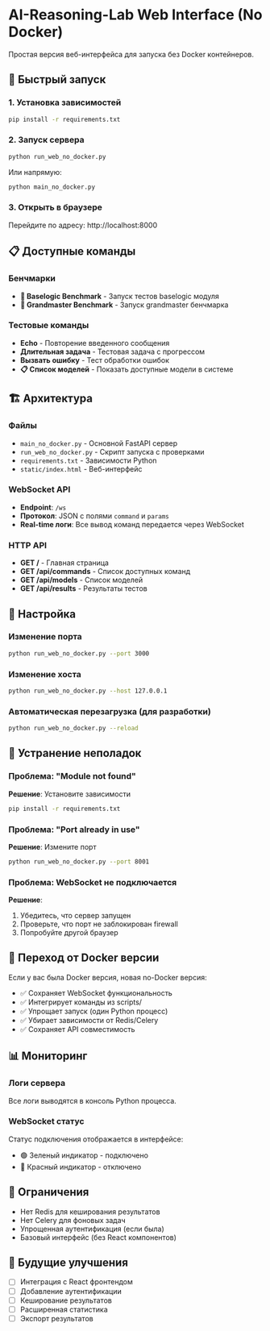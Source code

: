 # AI-Reasoning-Lab Web Interface (No Docker)

Простая версия веб-интерфейса для запуска без Docker контейнеров.

## 🚀 Быстрый запуск

### 1. Установка зависимостей
```bash
pip install -r requirements.txt
```

### 2. Запуск сервера
```bash
python run_web_no_docker.py
```

Или напрямую:
```bash
python main_no_docker.py
```

### 3. Открыть в браузере
Перейдите по адресу: http://localhost:8000

## 📋 Доступные команды

### Бенчмарки
- **🚀 Baselogic Benchmark** - Запуск тестов baselogic модуля
- **🎯 Grandmaster Benchmark** - Запуск grandmaster бенчмарка

### Тестовые команды
- **Echo** - Повторение введенного сообщения
- **Длительная задача** - Тестовая задача с прогрессом
- **Вызвать ошибку** - Тест обработки ошибок
- **📋 Список моделей** - Показать доступные модели в системе

## 🏗️ Архитектура

### Файлы
- `main_no_docker.py` - Основной FastAPI сервер
- `run_web_no_docker.py` - Скрипт запуска с проверками
- `requirements.txt` - Зависимости Python
- `static/index.html` - Веб-интерфейс

### WebSocket API
- **Endpoint**: `/ws`
- **Протокол**: JSON с полями `command` и `params`
- **Real-time логи**: Все вывод команд передается через WebSocket

### HTTP API
- **GET /** - Главная страница
- **GET /api/commands** - Список доступных команд
- **GET /api/models** - Список моделей
- **GET /api/results** - Результаты тестов

## 🔧 Настройка

### Изменение порта
```bash
python run_web_no_docker.py --port 3000
```

### Изменение хоста
```bash
python run_web_no_docker.py --host 127.0.0.1
```

### Автоматическая перезагрузка (для разработки)
```bash
python run_web_no_docker.py --reload
```

## 🐛 Устранение неполадок

### Проблема: "Module not found"
**Решение**: Установите зависимости
```bash
pip install -r requirements.txt
```

### Проблема: "Port already in use"
**Решение**: Измените порт
```bash
python run_web_no_docker.py --port 8001
```

### Проблема: WebSocket не подключается
**Решение**:
1. Убедитесь, что сервер запущен
2. Проверьте, что порт не заблокирован firewall
3. Попробуйте другой браузер

## 🔄 Переход от Docker версии

Если у вас была Docker версия, новая no-Docker версия:
- ✅ Сохраняет WebSocket функциональность
- ✅ Интегрирует команды из scripts/
- ✅ Упрощает запуск (один Python процесс)
- ✅ Убирает зависимости от Redis/Celery
- ✅ Сохраняет API совместимость

## 📊 Мониторинг

### Логи сервера
Все логи выводятся в консоль Python процесса.

### WebSocket статус
Статус подключения отображается в интерфейсе:
- 🟢 Зеленый индикатор - подключено
- 🔴 Красный индикатор - отключено

## 🚧 Ограничения

- Нет Redis для кеширования результатов
- Нет Celery для фоновых задач
- Упрощенная аутентификация (если была)
- Базовый интерфейс (без React компонентов)

## 🔮 Будущие улучшения

- [ ] Интеграция с React фронтендом
- [ ] Добавление аутентификации
- [ ] Кеширование результатов
- [ ] Расширенная статистика
- [ ] Экспорт результатов